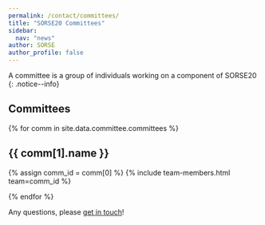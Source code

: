 ```yaml
---
permalink: /contact/committees/
title: "SORSE20 Committees"
sidebar:
  nav: "news"
author: SORSE
author_profile: false
---
```


A committee is a group of individuals working on a component of SORSE20
{: .notice--info}

## Committees

{% for comm in site.data.committee.committees %}
<h2 id="{{ comm[0] }}">{{ comm[1].name }}</h2>
{% assign comm_id = comm[0] %}
{% include team-members.html team=comm_id %}

{% endfor %}

Any questions, please [get in touch](contact/)!
